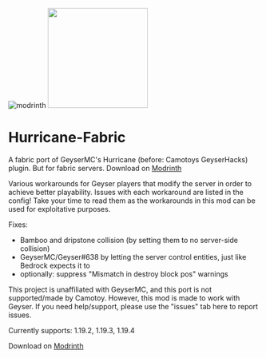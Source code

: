 ![modrinth](https://cdn.jsdelivr.net/npm/@intergrav/devins-badges@3/assets/cozy/available/modrinth_64h.png)
<img src="https://i.imgur.com/iaETp3c.png" alt="" width="200" >
 
# Hurricane-Fabric
A fabric port of GeyserMC's Hurricane (before: Camotoys GeyserHacks) plugin. But for fabric servers.
Download on [Modrinth](https://modrinth.com/mod/hurricane)

Various workarounds for Geyser players that modify the server in order to achieve better playability.
Issues with each workaround are listed in the config! Take your time to read them as the workarounds in this mod can be used for exploitative purposes.

Fixes:

- Bamboo and dripstone collision (by setting them to no server-side collision)
- GeyserMC/Geyser#638 by letting the server control entities, just like Bedrock expects it to
- optionally: suppress "Mismatch in destroy block pos" warnings

This project is unaffiliated with GeyserMC, and this port is not supported/made by Camotoy. However, this mod is made to work with Geyser.
If you need help/support, please use the "issues" tab here to report issues.

Currently supports: 1.19.2, 1.19.3, 1.19.4

Download on [Modrinth](https://modrinth.com/mod/hurricane)
